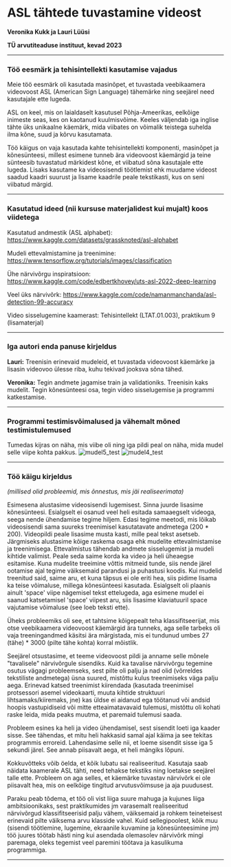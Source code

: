 # ASL tähtede tuvastamine videost

**Veronika Kukk ja Lauri Lüüsi**

**TÜ arvutiteaduse instituut, kevad 2023**

---

### Töö eesmärk ja tehisintellekti kasutamise vajadus

Meie töö eesmärk oli kasutada masinõpet, et tuvastada veebikaamera videovoost ASL (American Sign Language) tähemärke ning seejärel need kasutajale ette lugeda.

ASL on keel, mis on laialdaselt kasutusel Põhja-Ameerikas, eelkõige inimeste seas, kes on kaotanud kuulmisvõime. Keeles väljendab iga inglise tähte üks unikaalne käemärk, mida viibates on võimalik teistega suhelda ilma kõne, suud ja kõrvu kasutamata. 

Töö käigus on vaja kasutada kahte tehisintellekti komponenti, masinõpet ja kõnesünteesi, millest esimene tunneb ära videovoost käemärgid ja teine sünteesib tuvastatud märkidest kõne, et viibatud sõna kasutajale ette lugeda. Lisaks kasutame ka videosisendi töötlemist ehk muudame videost saadud kaadri suurust ja lisame kaadrile peale tekstikasti, kus on seni viibatud märgid.

---

### Kasutatud ideed (nii kursuse materjalidest kui mujalt) koos viidetega

Kasutatud andmestik (ASL alphabet): https://www.kaggle.com/datasets/grassknoted/asl-alphabet

Mudeli ettevalmistamine ja treenimine: https://www.tensorflow.org/tutorials/images/classification

Ühe närvivõrgu inspiratsioon: https://www.kaggle.com/code/edbertkhovey/uts-asl-2022-deep-learning

Veel üks närvivõrk:  https://www.kaggle.com/code/namanmanchanda/asl-detection-99-accuracy 

Video sisselugemine kaamerast: Tehisintellekt (LTAT.01.003), praktikum 9 (lisamaterjal)

---

### Iga autori enda panuse kirjeldus

**Lauri:** Treenisin erinevaid mudeleid, et tuvastada videovoost käemärke ja lisasin videovoo ülesse riba, kuhu tekivad jooksva sõna tähed.

**Veronika:** Tegin andmete jagamise train ja validationiks. Treenisin kaks mudelit. Tegin kõnesünteesi osa, tegin video sisselugemise ja programmi katkestamise. 

---

### Programmi testimisvõimalused ja vähemalt mõned testimistulemused

Tumedas kijras on näha, mis viibe oli ning iga pildi peal on näha, mida mudel selle viipe kohta pakkus.
![mudel5_test](https://github.com/VeronikaKukk/AI_projekt/assets/92779126/13812740-3eb3-4aca-b845-90c316f4c241)
![mudel4_test](https://github.com/VeronikaKukk/AI_projekt/assets/92779126/8d03c119-e281-4e37-8e3a-85e4e252b1d0)


---

### Töö käigu kirjeldus
*(millised olid probleemid, mis õnnestus, mis jäi realiseerimata)*

Esimesena alustasime videosisendi lugemisest. Sinna juurde lisasime kõnesünteesi. Esialgselt ei osanud veel heli esitada samaaegselt videoga, seega nende ühendamise tegime hiljem. Edasi tegime meetodi, mis lõikab videosisendi sama suureks treenimisel kasutatavate andmetega (200 * 200). Videopildi peale lisasime musta kasti, mille peal tekst asetseb. Järgmiseks alustasime kõige raskema osaga ehk mudelite ettevalmistamise ja treenimisega. Ettevalmistus tähendab andmete sisselugemist ja mudeli kihtide valimist. Peale seda saime korda ka video ja heli üheaegse esitamise. Kuna mudelite treeimine võttis mitmeid tunde, siis nende järel ootamise ajal tegime väiksemaid parandusi ja puhastusi koodis. Kui mudelid treenitud said, saime aru, et kuna täpsus ei ole eriti hea, siis pidime lisama ka teise võimaluse, millega kõnesünteesi kasutada. Esialgselt oli plaanis ainult 'space' viipe nägemisel tekst ettelugeda, aga esimene mudel ei saanud katsetamisel 'space' viipest aru, siis lisasime klaviatuuril space vajutamise võimaluse (see loeb teksti ette). 

Üheks probleemiks oli see, et tahtsime kõigepealt teha klassifitseerijat, mis otse veebikaamera videovoost käemärgid ära tunneks, aga selle tarbeks oli vaja treeningandmed käsitsi ära märgistada, mis ei tundunud umbes 27 (tähe) * 3000 (pilte tähe kohta) korral mõistlik.

Seejärel otsustasime, et teeme videovoost pildi ja anname selle mõnele "tavalisele" närvivõrgule sisendiks. Kuid ka tavalise närvivõrgu tegemine osutus vägagi probleemseks, sest pilte oli palju ja nad olid (võrreldes tekstiliste andmetega) üsna suured, mistõttu kulus treenimiseks väga palju aega. Erinevad katsed treenimist kiirendada (kasutada treenimisel protsessori asemel videokaarti, muuta kihtide struktuuri lihtsamaks/kiiremaks, jne) kas üldse ei aidanud ega töötanud või andsid hoopis vastupidiseid või mitte etteaimatavavaid tulemusi, mistõttu oli kohati raske leida, mida peaks muutma, et paremaid tulemusi saada.

Probleem esines ka heli ja video ühendamisel, sest sisendit loeti iga kaader sisse. See tähendas, et mitu heli hakkasid samal ajal käima ja see tekitas programmis erroreid. Lahendasime selle nii, et loeme sisendit sisse iga 5 sekundi järel. See annab piisavalt aega, et heli mängiks lõpuni. 

Kokkuvõtteks võib öelda, et kõik lubatu sai realiseeritud. Kasutaja saab näidata kaamerale ASL tähti, need tehakse tekstiks ning loetakse seejärel talle ette. Probleem on aga selles, et käemärke tuvastav närvivõrk ei ole piisavalt hea, mis on eelkõige tingitud arvutusvõimsuse ja aja puudusest.

Paraku peab tõdema, et töö oli vist liiga suure mahuga ja kujunes liiga ambitsioonikaks, sest praktikumides jm varasemalt realiseeritud närvivõrgud klassifitseerisid palju vähem, väiksemaid ja rohkem teineteisest erinevaid pilte väiksema arvu klasside vahel. Kuid sellegipoolest, kõik muu (sisendi töötlemine, lugemine, ekraanile kuvamine ja kõnesünteesimine jm) töö juures töötab hästi ning kui asendada olemasolev närvivõrk mingi paremaga, oleks tegemist veel paremini töötava ja kasulikuma programmiga.

---
